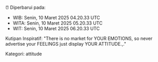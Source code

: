 ⏰ Diperbarui pada:
- WIB: Senin, 10 Maret 2025 04.20.33 UTC
- WITA: Senin, 10 Maret 2025 05.20.33 UTC
- WIT: Senin, 10 Maret 2025 06.20.33 UTC

Kutipan Inspiratif:
"There is no market for YOUR EMOTIONS, so never advertise your FEELINGS just display YOUR ATTITUDE.,."


Kategori: attitude

